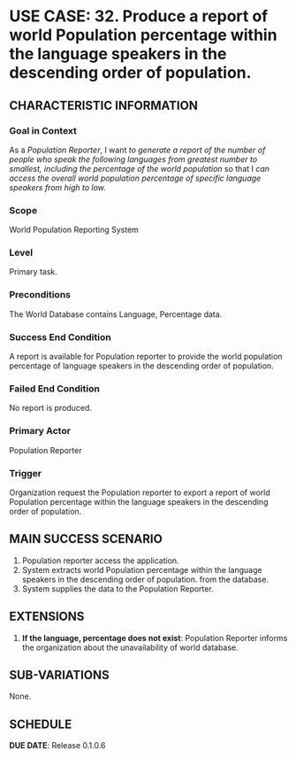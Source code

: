# USE CASE: 32. Produce a report of world Population percentage within the language speakers in the descending order of population.

## CHARACTERISTIC INFORMATION

### Goal in Context
As a *Population Reporter*, I want *to generate a report of the number of people who speak the following languages from greatest number to smallest, including the percentage of the world population* so that I *can access the overall world population percentage of specific language speakers from high to low.*

### Scope
World Population Reporting System

### Level
Primary task.

### Preconditions
The World Database contains Language, Percentage data.

### Success End Condition
A report is available for Population reporter to provide the world population percentage of language speakers in the descending order of population.

### Failed End Condition
No report is produced.

### Primary Actor
Population Reporter

### Trigger
Organization request the Population reporter to export a report of world Population percentage within the language speakers in the descending order of population.

## MAIN SUCCESS SCENARIO
1. Population reporter access the application.
2. System extracts world Population percentage within the language speakers in the descending order of population. from the database.
3. System supplies the data to the Population Reporter.

## EXTENSIONS
1. **If the language, percentage does not exist**:
    Population Reporter informs the organization about the unavailability of world database.

## SUB-VARIATIONS
None.

## SCHEDULE
**DUE DATE**: Release 0.1.0.6
